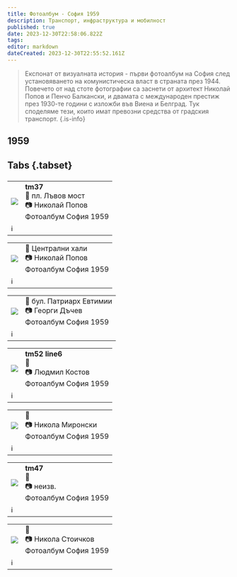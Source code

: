 ```yaml
---
title: Фотоалбум - София 1959
description: Транспорт, инфраструктура и мобилност
published: true
date: 2023-12-30T22:58:06.822Z
tags: 
editor: markdown
dateCreated: 2023-12-30T22:55:52.161Z
---
```


> Експонат от визуалната история - първи фотоалбум на София след установяването на комунистическа власт в страната през 1944. Повечето от над стоте фотографии са заснети от архитект Николай Попов и Пенчо Балкански, и двамата с международен престиж през 1930-те години с изложби във Виена и Белград. Тук споделяме тези, които имат превозни средства от градския транспорт.
{.is-info}

  
  
## 1959
## Tabs {.tabset}
###
<!--следващ пост--> 
<div class="table-responsive"><table style="width:100%"><tr>
<td><img src="https://drive.google.com/uc?id=1I8f8Nr4nM9yDRS7qFWhKvdX2aWYn40z9"></td>
<td><b>tm37</b><br>📌 пл. Лъвов мост<br> 📷 Николай Попов <br>Фотоалбум София 1959</td></tr>
  <td colspan=2 >ℹ️ </td></table></div>

<!--следващ пост--> 
<div class="table-responsive"><table style="width:100%"><tr>
<td><img src="https://drive.google.com/uc?id=1D7zVntx2JEbqMcE8yg6c-kCHZATrFHPd"></td>
<td><b></b>📌 Централни хали <br> 📷 Николай Попов <br>Фотоалбум София 1959</td></tr>
  <td colspan=2 >ℹ️ </td></table></div>
  
  <!--следващ пост--> 
<div class="table-responsive"><table style="width:100%"><tr>
<td><img src="https://drive.google.com/uc?id=1wiHBhMCy5ZiM1EOYujprJNyyoCjJtW2p"></td>
<td><b></b>📌 бул. Патриарх Евтимии <br> 📷 Георги Дъчев <br>Фотоалбум София 1959</td></tr>
  <td colspan=2 >ℹ️ </td></table></div>
  
  <!--следващ пост--> 
<div class="table-responsive"><table style="width:100%"><tr>
<td><img src="https://drive.google.com/uc?id=15hwd1esqMG4e7XkhngzE9ri60MSkhajf"></td>
<td><b>tm52 line6</b><br>📌 <br> 📷 Людмил Костов <br>Фотоалбум София 1959</td></tr>
  <td colspan=2 >ℹ️ </td></table></div>
  
  <!--следващ пост--> 
<div class="table-responsive"><table style="width:100%"><tr>
<td><img src="https://drive.google.com/uc?id=1VgeHCo-MTxH9jSo9HP2nAcTs4qewzbva"></td>
<td><b></b>📌 <br> 📷 Никола Миронски <br>Фотоалбум София 1959</td></tr>
  <td colspan=2 >ℹ️ </td></table></div>
  
  <!--следващ пост--> 
<div class="table-responsive"><table style="width:100%"><tr>
<td><img src="https://drive.google.com/uc?id=1A4JYwKImrGBnCwfVbnXivx4tFEubqQ8-"></td>
<td><b>tm47</b><br>📌 <br> 📷 неизв. <br>Фотоалбум София 1959</td></tr>
  <td colspan=2 >ℹ️ </td></table></div>
  
  
  <!--следващ пост--> 
<div class="table-responsive"><table style="width:100%"><tr>
<td><img src="https://drive.google.com/uc?id=1X1XlzKFLE_KfHqAELUFAE9IVMgoHNm_C"></td>
<td><b></b>📌 <br> 📷 Никола Стоичков <br>Фотоалбум София 1959</td></tr>
  <td colspan=2 >ℹ️ </td></table></div>